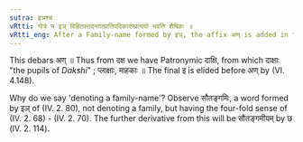 ```yaml
---
sutra: इञश्च
vRtti: गोत्रे य इञ् विहितस्तदन्तात्प्रातिपदिकादण्प्रत्ययो भवति शैषिकः ॥
vRtti_eng: After a Family-name formed by इञ्, the affix अण् is added in the remaining senses.
---
```

This debars अण् ॥ Thus from दक्ष we have Patronymic दाक्षि, from which दाक्षाः "the pupils of _Dakshi_" ; प्लाक्षाः, माहकाः ॥ The final इ is elided before अण् by (VI. 4.148).

Why do we say 'denoting a family-name'? Observe सौतङ्गमिः, a word formed by इञ् of (IV. 2. 80), not denoting a family, but having the four-fold sense of (IV. 2. 68) - (IV. 2. 70). The further derivative from this will be सौतङ्गमीयम् by छ (IV. 2. 114).
